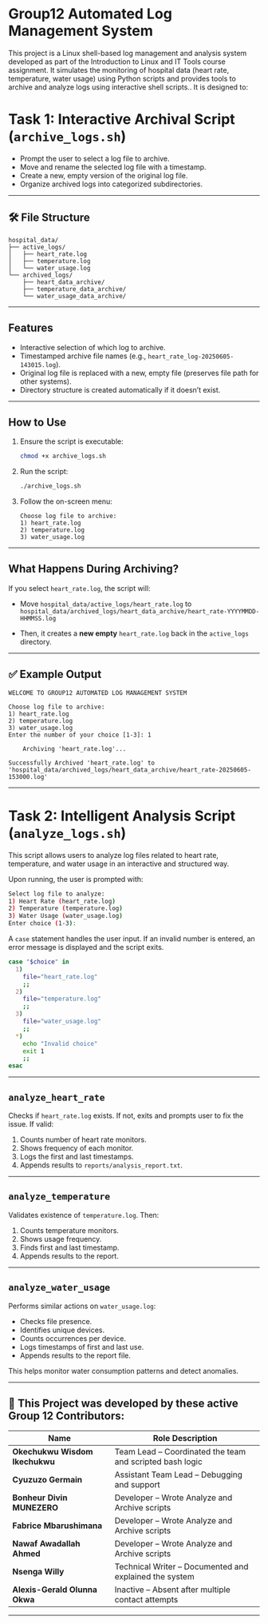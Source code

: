 

# Group12 Automated Log Management System

This project is a Linux shell-based log management and analysis system developed as part of the Introduction to Linux and IT Tools course assignment. It simulates the monitoring of hospital data (heart rate, temperature, water usage) using Python scripts and provides tools to archive and analyze logs using interactive shell scripts.. It is designed to:

# Task 1: Interactive Archival Script (`archive_logs.sh`)

* Prompt the user to select a log file to archive.
* Move and rename the selected log file with a timestamp.
* Create a new, empty version of the original log file.
* Organize archived logs into categorized subdirectories.

---

## 🛠️ File Structure

```
hospital_data/
├── active_logs/
│   ├── heart_rate.log
│   ├── temperature.log
│   └── water_usage.log
└── archived_logs/
    ├── heart_data_archive/
    ├── temperature_data_archive/
    └── water_usage_data_archive/
```

---

## Features

* Interactive selection of which log to archive.
* Timestamped archive file names (e.g., `heart_rate_log-20250605-143015.log`).
* Original log file is replaced with a new, empty file (preserves file path for other systems).
* Directory structure is created automatically if it doesn’t exist.

---

## How to Use

1. Ensure the script is executable:

   ```bash
   chmod +x archive_logs.sh
   ```

2. Run the script:

   ```bash
   ./archive_logs.sh
   ```

3. Follow the on-screen menu:

   ```
   Choose log file to archive:
   1) heart_rate.log
   2) temperature.log
   3) water_usage.log
   ```

---

## What Happens During Archiving?

If you select `heart_rate.log`, the script will:

* Move `hospital_data/active_logs/heart_rate.log` to
  `hospital_data/archived_logs/heart_data_archive/heart_rate-YYYYMMDD-HHMMSS.log`

* Then, it creates a **new empty** `heart_rate.log` back in the `active_logs` directory.

---

## ✅ Example Output

```text
WELCOME TO GROUP12 AUTOMATED LOG MANAGEMENT SYSTEM

Choose log file to archive:
1) heart_rate.log
2) temperature.log
3) water_usage.log
Enter the number of your choice [1-3]: 1

    Archiving 'heart_rate.log'...

Successfully Archived 'heart_rate.log' to 'hospital_data/archived_logs/heart_data_archive/heart_rate-20250605-153000.log'
```

---

# Task 2: Intelligent Analysis Script (`analyze_logs.sh`)

This script allows users to analyze log files related to heart rate, temperature, and water usage in an interactive and structured way.

Upon running, the user is prompted with:

```bash
Select log file to analyze:
1) Heart Rate (heart_rate.log)
2) Temperature (temperature.log)
3) Water Usage (water_usage.log)
Enter choice (1-3):
```

A `case` statement handles the user input. If an invalid number is entered, an error message is displayed and the script exits.

```bash
case "$choice" in
  1)
    file="heart_rate.log"
    ;;
  2)
    file="temperature.log"
    ;;
  3)
    file="water_usage.log"
    ;;
  *)
    echo "Invalid choice"
    exit 1
    ;;
esac
```

---

## `analyze_heart_rate`

Checks if `heart_rate.log` exists. If not, exits and prompts user to fix the issue. If valid:

1. Counts number of heart rate monitors.
2. Shows frequency of each monitor.
3. Logs the first and last timestamps.
4. Appends results to `reports/analysis_report.txt`.

---

## `analyze_temperature`

Validates existence of `temperature.log`. Then:

1. Counts temperature monitors.
2. Shows usage frequency.
3. Finds first and last timestamp.
4. Appends results to the report.

---

## `analyze_water_usage`

Performs similar actions on `water_usage.log`:

* Checks file presence.
* Identifies unique devices.
* Counts occurrences per device.
* Logs timestamps of first and last use.
* Appends results to the report file.

This helps monitor water consumption patterns and detect anomalies.

---

## 👥 This Project was developed by these active Group 12 Contributors:

| Name                           | Role Description                                         |
| ------------------------------ | -------------------------------------------------------- |
| **Okechukwu Wisdom Ikechukwu** | Team Lead – Coordinated the team and scripted bash logic |
| **Cyuzuzo Germain**            | Assistant Team Lead – Debugging and support              |
| **Bonheur Divin MUNEZERO**     | Developer – Wrote Analyze and Archive scripts            |
| **Fabrice Mbarushimana**       | Developer – Wrote Analyze and Archive scripts            |
| **Nawaf Awadallah Ahmed**      | Developer – Wrote Analyze and Archive scripts            |
| **Nsenga Willy**               | Technical Writer – Documented and explained the system   |
| **Alexis-Gerald Olunna Okwa**  | Inactive – Absent after multiple contact attempts        |

---
